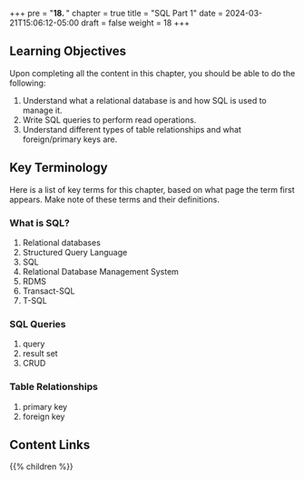 +++
pre = "<b>18. </b>"
chapter = true
title = "SQL Part 1"
date = 2024-03-21T15:06:12-05:00
draft = false
weight = 18
+++

## Learning Objectives

Upon completing all the content in this chapter, you should be able to do the following:

1. Understand what a relational database is and how SQL is used to manage it.
1. Write SQL queries to perform read operations.
1. Understand different types of table relationships and what foreign/primary keys are.

## Key Terminology

Here is a list of key terms for this chapter, based on what page the term first appears. Make note of these terms and their definitions.

### What is SQL?

1. Relational databases
1. Structured Query Language
1. SQL
1. Relational Database Management System
1. RDMS
1. Transact-SQL
1. T-SQL

### SQL Queries

1. query
1. result set
1. CRUD

### Table Relationships

1. primary key
1. foreign key

## Content Links

{{% children %}}
